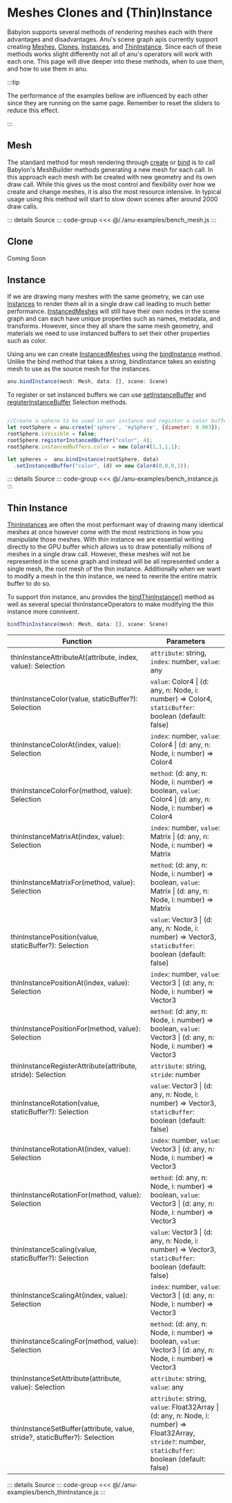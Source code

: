 <script setup>
  // import multiView from "../../vue_components/multiView.vue"
  //import inlineView from "../vue_components/inlineView.vue"
  import { meshBench } from  "../../anu-examples/bench_mesh.js"
  import { instanceBench } from "../../anu-examples/bench_instance.js"
  import { thinInstanceBench } from "../../anu-examples/bench_thinInstance.js"
</script>


# Meshes Clones and (Thin)Instance
Babylon supports several methods of rendering meshes each with there advantages and disadvantages. Anu's scene graph apis currently support creating [Meshes](https://doc.babylonjs.com/features/featuresDeepDive/mesh/), [Clones](https://doc.babylonjs.com/features/featuresDeepDive/mesh/copies/clones/), [Instances](https://doc.babylonjs.com/features/featuresDeepDive/mesh/copies/instances/), and [ThinInstance](https://doc.babylonjs.com/features/featuresDeepDive/mesh/copies/thinInstances/). Since each of these methods works slight differently not all of anu's operators will work with each one. This page will dive deeper into these methods, when to use them, and how to use them in anu. 

:::tip

The performance of the examples bellow are influenced by each other since they are running on the same page. Remember to reset the sliders to reduce this effect. 

:::

## Mesh
The standard method for mesh rendering through [create](/api/modules.html#create) or [bind](/api/modules.html#bind) is to call Babylon's MeshBuilder methods generating a new mesh for each call. In this approach each mesh with be created with new geometry and its own draw call. While this gives us the most control and flexibility over how we create and change meshes, it is also the most resource intensive. In typical usage using this method will start to slow down scenes after around 2000 draw calls. 

<singleView :scene="meshBench" />

::: details Source
::: code-group
<<< @/./anu-examples/bench_mesh.js 
:::


## Clone

Coming Soon

## Instance
If we are drawing many meshes with the same geometry, we can use [Instances](https://doc.babylonjs.com/features/featuresDeepDive/mesh/copies/instances/) to render them all in a single draw call leading to much better performance. [InstancedMeshes](https://doc.babylonjs.com/typedoc/classes/BABYLON.InstancedMesh) will still have their own nodes in the scene graph and can each have unique properties such as names, metadata, and transforms. However, since they all share the same mesh geometry, and materials we need to use instanced buffers to set their other properties such as color. 

Using anu we can create [InstancedMeshes](https://doc.babylonjs.com/typedoc/classes/BABYLON.InstancedMesh) using the [bindInstance](/api/modules.html#bindthininstance) method. Unlike the bind method that takes a string, bindInstance takes an existing mesh to use as the source mesh for the instances. 

```js
anu.bindInstance(mesh: Mesh, data: [], scene: Scene)
```

To register or set instanced buffers we can use [setInstanceBuffer](/api/classes/Selection.html#setinstancedbuffer) and [registerInstanceBuffer](/api/classes/Selection.html#registerinstancedbuffer) Selection methods.


```js

//Create a sphere to be used in our instance and register a color buffer
let rootSphere = anu.create('sphere', 'mySphere', {diameter: 0.003});
rootSphere.isVisible = false;
rootSphere.registerInstancedBuffer("color", 4);
rootSphere.instancedBuffers.color = new Color4(1,1,1,1);

let spheres =  anu.bindInstance(rootSphere, data)
  .setInstancedBuffer("color", (d) => new Color4(0,0,0,1));
```

<singleView :scene="instanceBench" />
::: details Source
::: code-group
<<< @/./anu-examples/bench_instance.js 
:::


## Thin Instance

[ThinInstances](https://doc.babylonjs.com/features/featuresDeepDive/mesh/copies/thinInstances/) are often the most performant way of drawing many identical meshes at once however come with the most restrictions in how you manipulate those meshes. 
With thin instance we are essential writing directly to the GPU buffer which allows us to draw potentially millions of meshes in a single draw call. However, these meshes will not be represented in the scene graph and instead will be all represented under a single mesh, the root mesh of the thin instance. Additionally when we want to modify a mesh in the thin instance, we need to rewrite the entire matrix buffer to do so. 

To support thin instance, anu provides the [bindThinInstance()](/api/classes/Selection.html#bindthininstance) method as well as several special thinInstanceOperators to make modifying the thin instance more connivent. 

```js
bindThinInstance(mesh: Mesh, data: [], scene: Scene)
```

| Function                                                                                     | Parameters                                                                                                           |
|----------------------------------------------------------------------------------------------|----------------------------------------------------------------------------------------------------------------------|
| thinInstanceAttributeAt(attribute, index, value): Selection                                  | `attribute`: string, `index`: number, `value`: any                                                                   |
| thinInstanceColor(value, staticBuffer?): Selection                                            | `value`: Color4 \| (d: any, n: Node, i: number) => Color4, `staticBuffer`: boolean (default: false)                  |
| thinInstanceColorAt(index, value): Selection                                                  | `index`: number, `value`: Color4 \| (d: any, n: Node, i: number) => Color4                                           |
| thinInstanceColorFor(method, value): Selection                                                | `method`: (d: any, n: Node, i: number) => boolean, `value`: Color4 \| (d: any, n: Node, i: number) => Color4         |
| thinInstanceMatrixAt(index, value): Selection                                                 | `index`: number, `value`: Matrix \| (d: any, n: Node, i: number) => Matrix                                           |
| thinInstanceMatrixFor(method, value): Selection                                               | `method`: (d: any, n: Node, i: number) => boolean, `value`: Matrix \| (d: any, n: Node, i: number) => Matrix         |
| thinInstancePosition(value, staticBuffer?): Selection                                         | `value`: Vector3 \| (d: any, n: Node, i: number) => Vector3, `staticBuffer`: boolean (default: false)                |
| thinInstancePositionAt(index, value): Selection                                               | `index`: number, `value`: Vector3 \| (d: any, n: Node, i: number) => Vector3                                         |
| thinInstancePositionFor(method, value): Selection                                             | `method`: (d: any, n: Node, i: number) => boolean, `value`: Vector3 \| (d: any, n: Node, i: number) => Vector3       |
| thinInstanceRegisterAttribute(attribute, stride): Selection                                   | `attribute`: string, `stride`: number                                                                                |
| thinInstanceRotation(value, staticBuffer?): Selection                                         | `value`: Vector3 \| (d: any, n: Node, i: number) => Vector3, `staticBuffer`: boolean (default: false)                |
| thinInstanceRotationAt(index, value): Selection                                               | `index`: number, `value`: Vector3 \| (d: any, n: Node, i: number) => Vector3                                         |
| thinInstanceRotationFor(method, value): Selection                                             | `method`: (d: any, n: Node, i: number) => boolean, `value`: Vector3 \| (d: any, n: Node, i: number) => Vector3       |
| thinInstanceScaling(value, staticBuffer?): Selection                                          | `value`: Vector3 \| (d: any, n: Node, i: number) => Vector3, `staticBuffer`: boolean (default: false)                |
| thinInstanceScalingAt(index, value): Selection                                                | `index`: number, `value`: Vector3 \| (d: any, n: Node, i: number) => Vector3                                         |
| thinInstanceScalingFor(method, value): Selection                                              | `method`: (d: any, n: Node, i: number) => boolean, `value`: Vector3 \| (d: any, n: Node, i: number) => Vector3       |
| thinInstanceSetAttribute(attribute, value): Selection                                         | `attribute`: string, `value`: any                                                                                    |
| thinInstanceSetBuffer(attribute, value, stride?, staticBuffer?): Selection                    | `attribute`: string, `value`: Float32Array \| (d: any, n: Node, i: number) => Float32Array, `stride?`: number, `staticBuffer`: boolean (default: false) |

<singleView :scene="thinInstanceBench" />

::: details Source
::: code-group
<<< @/./anu-examples/bench_thinInstance.js 
:::


